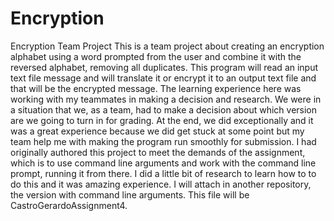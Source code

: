 # Encryption
Encryption Team Project
This is a team project about creating an encryption alphabet using a word prompted from the user and combine it with the reversed alphabet, removing all duplicates. This program will read an input text file message and will translate it or encrypt it to an output text file and that will be the encrypted message. The learning experience here was working with my teammates in making a decision and research. We were in a situation that we, as a team, had to make a decision about which version are we going to turn in for grading. At the end, we did exceptionally and it was a great experience because we did get stuck at some point but my team help me with making the program run smoothly for submission. I had originally authored this project to meet the demands of the assignment, which is to use command line arguments and work with the command line prompt, running it from there. I did a little bit of research to learn how to to do this and it was amazing experience. I will attach in another repository, the version with command line arguments. This file will be CastroGerardoAssignment4.
